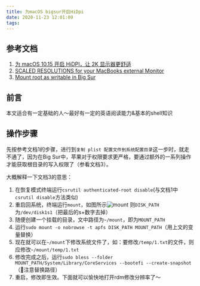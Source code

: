 ```yaml
---
title: 为macOS bigsur开启HiDpi
date: 2020-11-23 12:01:09
tags:
---
```

## 参考文档
1. [为 macOS 10.15 开启 HiDPI，让 2K 显示器更舒适](https://sspai.com/post/57549)
2. [SCALED RESOLUTIONS
for your MacBooks external Monitor](https://comsysto.github.io/Display-Override-PropertyList-File-Parser-and-Generator-with-HiDPI-Support-For-Scaled-Resolutions/)
3. [Mount root as writable in Big Sur](https://apple.stackexchange.com/a/395509)

## 前言
本文适合有一定基础的人～最好有一定的英语阅读能力&基本的shell知识

## 操作步骤
先按参考文档1的步骤，进行到`复制 plist 配置文件到系统配置目录`这一步时，就走不通了，因为在Big Sur中，苹果对于权限要求更严格，要通过额外的一系列操作才能获取根目录的写入权限了（参看文档3）。

大概解释一下文档3的意思：
1. 在恢复模式终端运行`csrutil authenticated-root disable`(与文档1中`csrutil disable`方法类似)
2. 重启回系统，终端运行`mount`，如图所示![mount](./mount.png)
则`DISK_PATH`为`/dev/disk1s1`（把最后的s+数字去掉）
3. 随便创建一个挂载的目录，文中路径为`~/mount`，即为`MOUNT_PATH`
4. 运行`sudo mount -o nobrowse -t apfs DISK_PATH MOUNT_PATH`（用上文的变量替换）
5. 现在就可以在`~/mount`下修改系统文件了，如：要修改`/temp/1.txt`的文件，则应修改`~/mount/temp/1.txt`
6. 修改完成之后，运行`sudo bless --folder MOUNT_PATH/System/Library/CoreServices --bootefi --create-snapshot`（注意替换路径）
7. 重启，修改即生效。下面就可以愉快地打开rdm修改分辨率了～